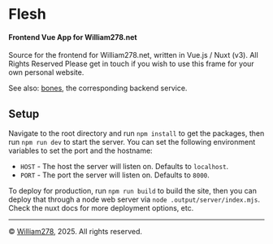 # Flesh
#### Frontend Vue App for William278.net

Source for the frontend for William278.net, written in Vue.js / Nuxt (v3). All Rights Reserved
Please get in touch if you wish to use this frame for your own personal website.

See also: [bones](https://github.com/WiIIiam278/bones), the corresponding backend service.

## Setup
Navigate to the root directory and run `npm install` to get the packages, then run `npm run dev` to start the server. 
You can set the following environment variables to set the port and the hostname:

* `HOST` - The host the server will listen on. Defaults to `localhost`.
* `PORT` - The port the server will listen on. Defaults to `8000`.

To deploy for production, run `npm run build` to build the site, then you can deploy that through a node web server via `node .output/server/index.mjs`. Check the nuxt docs for more deployment options, etc.

---
&copy; [William278](https://william278.net/), 2025. All rights reserved.
